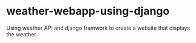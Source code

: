 # weather-webapp-using-django
Using weather API and django framwork to create a website that displays the weather.
